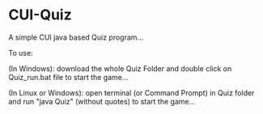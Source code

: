 # CUI-Quiz
A simple CUI java based Quiz program...


To use:

(In Windows):
    download the whole Quiz Folder and double click on Quiz_run.bat file to start the game...
    

(In Linux or Windows):
    open terminal (or Command Prompt) in Quiz folder and run "java Quiz" (without quotes) to start the game...
